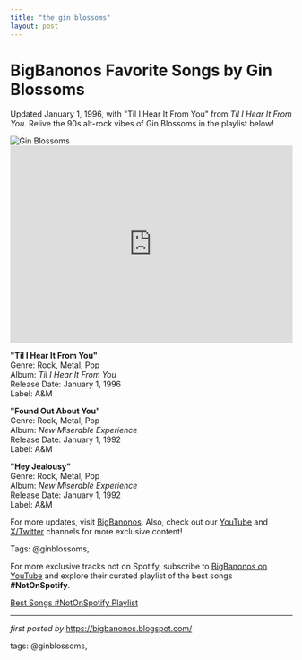 ```yaml
---
title: "the gin blossoms"
layout: post
---
```

<!-- Title of the Post -->
<h1 >BigBanonos Favorite Songs by Gin Blossoms</h1> <!-- Introductory Text -->
<p >Updated January 1, 1996, with "Til I Hear It From You" from <em>Til I Hear It From You</em>. Relive the 90s alt-rock vibes of Gin Blossoms in the playlist below!</p> <!-- Featured Image -->
<div > <img src="https://i.scdn.co/image/ab6761610000e5eb5c0f1358900eef3ae120f159" alt="Gin Blossoms" />
</div> <!-- Spotify Embed -->
<div > <iframe src="https://open.spotify.com/embed/playlist/75mrYiK3v2yMWqTE3imnzk?utm_source=generator" width="100%" height="352" frameborder="0" allowfullscreen="" allow="autoplay; clipboard-write; encrypted-media; fullscreen; picture-in-picture" loading="lazy"></iframe>
</div> <!-- Song Information -->
<div > <p><strong>"Til I Hear It From You"</strong><br> Genre: Rock, Metal, Pop<br> Album: <em>Til I Hear It From You</em><br> Release Date: January 1, 1996<br> Label: A&M</p> <p><strong>"Found Out About You"</strong><br> Genre: Rock, Metal, Pop<br> Album: <em>New Miserable Experience</em><br> Release Date: January 1, 1992<br> Label: A&M</p> <p><strong>"Hey Jealousy"</strong><br> Genre: Rock, Metal, Pop<br> Album: <em>New Miserable Experience</em><br> Release Date: January 1, 1992<br> Label: A&M</p>
</div> <!-- Footer Links -->
<div > <p>For more updates, visit <a href="https://bigbanonos.blogspot.com/" target="_blank">BigBanonos</a>. Also, check out our <a href="https://www.youtube.com/@BigBanonos" target="_blank">YouTube</a> and <a href="https://x.com/bigbanonos" target="_blank">X/Twitter</a> channels for more exclusive content!</p>
</div> <!-- Tags -->
<p >Tags: @ginblossoms,</p>


<!--Subscribe and Playlist Links-->
<div>
    <p>For more exclusive tracks not on Spotify, subscribe to <a href="https://www.youtube.com/@BigBanonos" target="_blank">BigBanonos on YouTube</a> and explore their curated playlist of the best songs <strong>#NotOnSpotify</strong>.</p>
    <p><a href="https://www.youtube.com/playlist?list=PLtuNtuTatqI0kFahUCbtbfenC_ET5O_tr" target="_blank">Best Songs #NotOnSpotify Playlist<br /></a></p></div>

<hr />

<p><em>first posted by</em> <a href="https://bigbanonos.blogspot.com/" rel="noopener" target="_new">https://bigbanonos.blogspot.com/</a></p>

<p>tags: @ginblossoms,</p>
